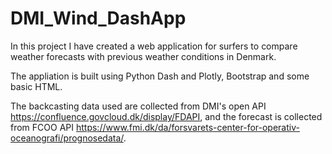 # DMI_Wind_DashApp

In this project I have created a web application for surfers to compare weather forecasts with previous weather conditions in Denmark.

The appliation is built using Python Dash and Plotly, Bootstrap and some basic HTML.

The backcasting data used are collected from DMI's open API https://confluence.govcloud.dk/display/FDAPI, and the forecast is collected from FCOO API https://www.fmi.dk/da/forsvarets-center-for-operativ-oceanografi/prognosedata/.
